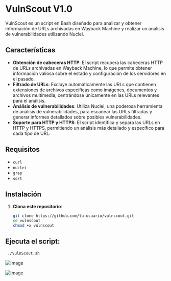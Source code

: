 # VulnScout V1.0
VulnScout es un script en Bash diseñado para analizar y obtener información de URLs archivadas en Wayback Machine y realizar un análisis de vulnerabilidades utilizando Nuclei.
## Características

- **Obtención de cabeceras HTTP**: El script recupera las cabeceras HTTP de URLs archivadas en Wayback Machine, lo que permite obtener información valiosa sobre el estado y configuración de los servidores en el pasado.
- **Filtrado de URLs**: Excluye automáticamente las URLs que contienen extensiones de archivos específicas como imágenes, documentos y archivos multimedia, centrándose únicamente en las URLs relevantes para el análisis.
- **Análisis de vulnerabilidades**: Utiliza Nuclei, una poderosa herramienta de análisis de vulnerabilidades, para escanear las URLs filtradas y generar informes detallados sobre posibles vulnerabilidades.
- **Soporte para HTTP y HTTPS**: El script identifica y separa las URLs en HTTP y HTTPS, permitiendo un análisis más detallado y específico para cada tipo de URL.

## Requisitos

- `curl`
- `nuclei`
- `grep`
- `sort`

## Instalación

1. **Clona este repositorio**:
   ```bash
   git clone https://github.com/tu-usuario/vulnscout.git
   cd vulnscout
   chmod +x vulnscout

## Ejecuta el script:
     ./VulnScout.sh
   
![image](https://github.com/user-attachments/assets/371d9160-a8c6-48b6-ba13-7ef7184fae1e)


![image](https://github.com/user-attachments/assets/d538aea5-94c7-479a-81a6-ed2c9e7d1ccf)
